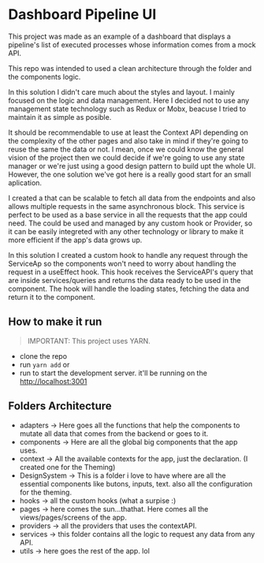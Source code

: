 # Dashboard Pipeline UI

This project was made as an example of a dashboard that displays a pipeline's list of executed processes whose 
information comes from a mock API.

This repo was intended to used a clean architecture through the folder and the components logic. 

In this solution I didn't care much about the styles and layout. I mainly focused on the logic and data management.
Here I decided not to use any management state technology such as Redux or Mobx, beacuse I tried to maintain it as
simple as posible. 

It should be recommendable to use at least the Context API depending on the complexity of the other pages and also take in mind if they're going to reuse the same the data or not. I mean, once we could know the general vision of the project then we could decide if we're going to use any state manager or we're just using a good design pattern to build upt the whole UI. However, the one solution we've got here is a really good start for an small aplication.

I created a <serviceAPI> that can be scalable to fetch all data from the endpoints and also allows multiple requests in the same asynchronous block. This service is perfect to be used as a base service in all the requests that the app could need. The <serviceAPI> could be used and managed by any custom hook or Provider, so it can be easily integreted with any other technology or library to make it more efficient if the app's data grows up.

In this solution I created a custom hook <useQuery> to handle any request through the ServiceAp so the components won't need to worry about handling the request in a useEffect hook. This hook receives the ServiceAPI's query that are inside services/queries and returns the data ready to be used in the component. The hook will handle the loading states, fetching the data and return it to the component.

## How to make it run
> IMPORTANT: This project uses YARN. 

- clone the repo
- run `yarn add` or <yarn>
- run <yarn dev> to start the development server. it'll be running on the <http://localhost:3001>


## Folders Architecture

- adapters -> Here goes all the functions that help the components to mutate all data that comes from the backend or goes to it.
- components -> Here are all the global big components that the app uses.
- context -> All the available contexts for the app, just the declaration. (I created one for the Theming)
- DesignSystem -> This is a folder i love to have where are all the essential components like butons, inputs, text. also all the configuration for the theming.
- hooks -> all the custom hooks (what a surpise :)
- pages -> here comes the sun...thathat. Here comes all the views/pages/screens of the app.
- providers -> all the providers that uses the contextAPI.
- services -> this folder contains all the logic to request any data from any API.
- utils -> here goes the rest of the app. lol 
